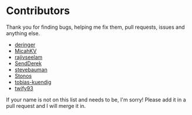 # Contributors

Thank you for finding bugs, helping me fix them, pull requests, issues and anything else.

 - [deringer](https://github.com/deringer)
 - [MicahKV](micah138@yahoo.com)
 - [rajivseelam](https://github.com/rajivseelam)
 - [SendDerek](https://github.com/SendDerek)
 - [stevebauman](https://github.com/stevebauman)
 - [Stonos](https://github.com/Stonos)
 - [tobias-kuendig](https://github.com/tobias-kuendig)
 - [twify93](https://github.com/twify93)

If your name is not on this list and needs to be, I'm sorry! Please add it in a pull request and I will merge it in.
